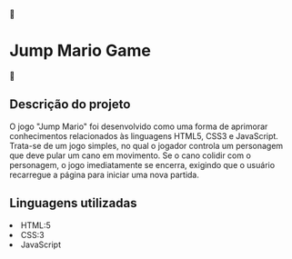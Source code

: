 🍄<h1>Jump Mario Game</h1> 🍄
     
<h2>Descrição do projeto</h2>
<p>
  O jogo "Jump Mario" foi desenvolvido como uma forma de aprimorar conhecimentos relacionados às linguagens HTML5, CSS3 e JavaScript. Trata-se de um jogo simples, no qual o jogador controla um personagem que deve pular um cano em movimento.
  Se o cano colidir com o personagem, o jogo imediatamente se encerra, exigindo que o usuário recarregue a página para iniciar uma nova partida.
</p>
<h2>Linguagens utilizadas </h2>
<lu>
  <li>HTML:5</li>
  <li>CSS:3</li>
  <li>JavaScript</li>
</lu>

